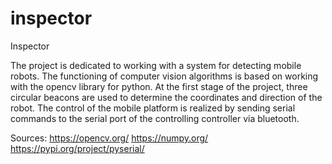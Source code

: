 # inspector
Inspector

The project is dedicated to working with a system for detecting mobile robots. The functioning of computer vision algorithms is based on working with the opencv library for python. At the first stage of the project, three circular beacons are used to determine the coordinates and direction of the robot. The control of the mobile platform is realized by sending serial commands to the serial port of the controlling controller via bluetooth.

Sources:
https://opencv.org/
https://numpy.org/
https://pypi.org/project/pyserial/
